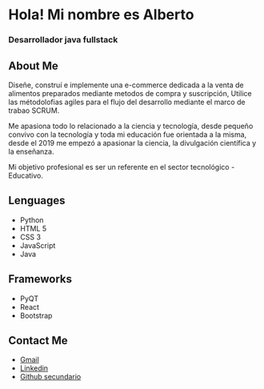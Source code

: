 # Hola! Mi nombre es Alberto

### Desarrollador java fullstack 

## About Me

Diseñe, construí e implemente una e-commerce dedicada a la venta de alimentos preparados mediante metodos de compra y suscripción,
Utilice las métodolofias agiles para el flujo del desarrollo mediante el marco de trabao SCRUM.

Me apasiona todo lo relacionado a la ciencia y tecnología, desde pequeño convivo con la tecnología y toda mi educación fue orientada
a la misma, desde el 2019 me empezó a apasionar la ciencia, la divulgación científica y la enseñanza.

Mi objetivo profesional es ser un referente en el sector tecnológico - Educativo.

## Lenguages

- Python
- HTML 5
- CSS 3
- JavaScript
- Java
  
## Frameworks

- PyQT
- React
- Bootstrap

## Contact Me

- [Gmail](mailto:VillanuevaAqui2017@gmail.com)
- [Linkedin](linkedin.com/in/alberto-villanueva-aquino/)
- [Github secundario](github.com/aether_stray)

